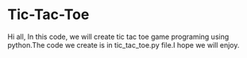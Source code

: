 # Tic-Tac-Toe

Hi all,
In this code, we will create tic tac toe game programing using python.The code we create is in tic_tac_toe.py file.I hope we will enjoy.
